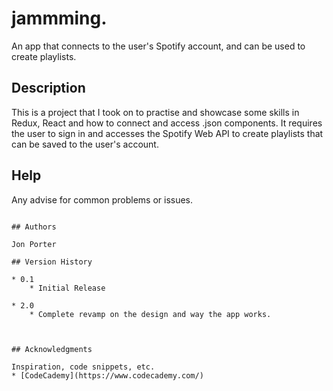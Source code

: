 # jammming. 
An app that connects to the user's Spotify account, and can be used to create playlists.

## Description

This is a project that I took on to practise and showcase some skills in Redux, React and how to connect and access .json components.  It requires the user to sign in and accesses the Spotify Web API to create playlists that can be saved to the user's account.

## Help

Any advise for common problems or issues.
```

## Authors

Jon Porter

## Version History

* 0.1
    * Initial Release

* 2.0
    * Complete revamp on the design and way the app works.



## Acknowledgments

Inspiration, code snippets, etc.
* [CodeCademy](https://www.codecademy.com/)
